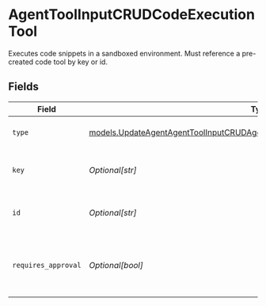 # AgentToolInputCRUDCodeExecutionTool

Executes code snippets in a sandboxed environment. Must reference a pre-created code tool by key or id.


## Fields

| Field                                                                                                                                                                    | Type                                                                                                                                                                     | Required                                                                                                                                                                 | Description                                                                                                                                                              |
| ------------------------------------------------------------------------------------------------------------------------------------------------------------------------ | ------------------------------------------------------------------------------------------------------------------------------------------------------------------------ | ------------------------------------------------------------------------------------------------------------------------------------------------------------------------ | ------------------------------------------------------------------------------------------------------------------------------------------------------------------------ |
| `type`                                                                                                                                                                   | [models.UpdateAgentAgentToolInputCRUDAgentsRequestRequestBodySettingsTools13Type](../models/updateagentagenttoolinputcrudagentsrequestrequestbodysettingstools13type.md) | :heavy_check_mark:                                                                                                                                                       | Code execution tool type                                                                                                                                                 |
| `key`                                                                                                                                                                    | *Optional[str]*                                                                                                                                                          | :heavy_minus_sign:                                                                                                                                                       | The key of the pre-created code tool                                                                                                                                     |
| `id`                                                                                                                                                                     | *Optional[str]*                                                                                                                                                          | :heavy_minus_sign:                                                                                                                                                       | The ID of the pre-created code tool                                                                                                                                      |
| `requires_approval`                                                                                                                                                      | *Optional[bool]*                                                                                                                                                         | :heavy_minus_sign:                                                                                                                                                       | Whether this tool requires approval before execution                                                                                                                     |
